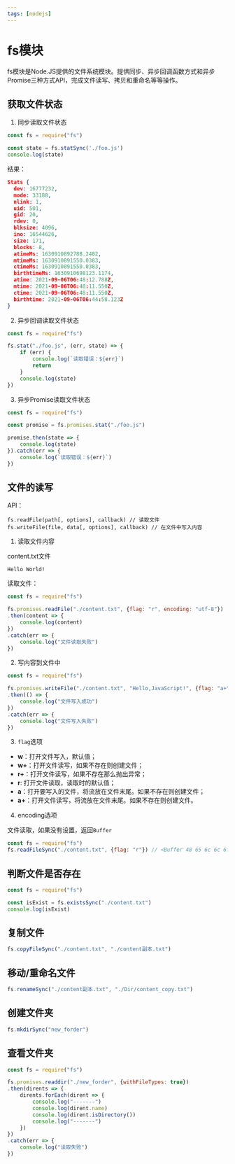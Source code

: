 ```yaml
---
tags: [nodejs]
---
```


# fs模块

fs模块是Node.JS提供的文件系统模块。提供同步、异步回调函数方式和异步Promise三种方式API，完成文件读写、拷贝和重命名等等操作。

## 获取文件状态

1. 同步读取文件状态

```javascript
const fs = require("fs")

const state = fs.statSync('./foo.js')
console.log(state)
```

结果：

```json
Stats {
  dev: 16777232,
  mode: 33188,
  nlink: 1,
  uid: 501,
  gid: 20,
  rdev: 0,
  blksize: 4096,
  ino: 16544626,
  size: 171,
  blocks: 8,
  atimeMs: 1630910892788.2402,
  mtimeMs: 1630910891550.0383,
  ctimeMs: 1630910891550.0383,
  birthtimeMs: 1630910698123.1174,
  atime: 2021-09-06T06:48:12.788Z,
  mtime: 2021-09-06T06:48:11.550Z,
  ctime: 2021-09-06T06:48:11.550Z,
  birthtime: 2021-09-06T06:44:58.123Z
}
```

2. 异步回调读取文件状态

```javascript
const fs = require("fs")

fs.stat("./foo.js", (err, state) => {
	if (err) {
		console.log(`读取错误：${err}`)
		return
	}
	console.log(state)
})
```

3. 异步Promise读取文件状态

```javascript
const fs = require("fs")

const promise = fs.promises.stat("./foo.js")

promise.then(state => {
	console.log(state)
}).catch(err => {
	console.log(`读取错误：${err}`)
})
```

## 文件的读写

API：

```
fs.readFile(path[, options], callback) // 读取文件
fs.writeFile(file, data[, options], callback) // 在文件中写入内容
```

1. 读取文件内容

content.txt文件

```
Hello World!
```

读取文件：

```javascript
const fs = require("fs")

fs.promises.readFile("./content.txt", {flag: "r", encoding: "utf-8"})
.then(content => {
	console.log(content)
})
.catch(err => {
	console.log("文件读取失败")
})
```

2. 写内容到文件中

```javascript
const fs = require("fs")

fs.promises.writeFile("./content.txt", "Hello,JavaScript!", {flag: "a+"})
.then(() => {
	console.log("文件写入成功")
})
.catch(err => {
	console.log("文件写入失败")
})
```

3. `flag`选项

- **w**：打开文件写入，默认值；
- **w+**：打开文件读写，如果不存在则创建文件；
- **r+**：打开文件读写，如果不存在那么抛出异常；
- **r**: 打开文件读取，读取时的默认值；
- **a**：打开要写入的文件，将流放在文件末尾。如果不存在则创建文件；
- **a+**：打开文件读写，将流放在文件末尾。如果不存在则创建文件。

4. encoding选项

文件读取，如果没有设置，返回`Buffer`

```javascript
const fs = require("fs")
fs.readFileSync("./content.txt", {flag: "r"}) // <Buffer 48 65 6c 6c 6f 20 57 6f 72 6c 64 21>
```

## 判断文件是否存在

```javascript
const fs = require("fs")

const isExist = fs.existsSync("./content.txt")
console.log(isExist)
```

## 复制文件

```javascript
fs.copyFileSync("./content.txt", "./content副本.txt")
```

## 移动/重命名文件

```javascript
fs.renameSync("./content副本.txt", "./Dir/content_copy.txt")
```

## 创建文件夹

```javascript
fs.mkdirSync("new_forder")
```

## 查看文件夹

```javascript
const fs = require("fs")

fs.promises.readdir("./new_forder", {withFileTypes: true})
.then(dirents => {
	dirents.forEach(dirent => {
		console.log("-------")
		console.log(dirent.name)
		console.log(dirent.isDirectory())
		console.log("-------")
	})
})
.catch(err => {
	console.log("读取失败")
})
```





